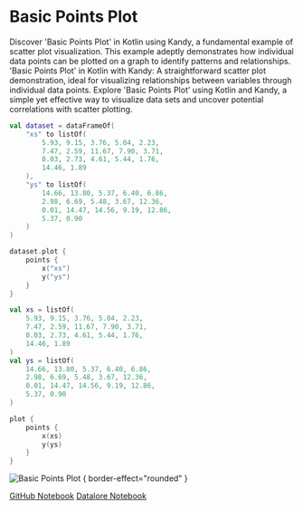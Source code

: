 # Basic Points Plot

<web-summary>
Discover 'Basic Points Plot' in Kotlin using Kandy, a fundamental example of scatter plot visualization.
This example adeptly demonstrates how individual data points can be plotted on a graph to identify patterns and relationships.
</web-summary>

<card-summary>
'Basic Points Plot' in Kotlin with Kandy:
A straightforward scatter plot demonstration, ideal for visualizing relationships between variables through individual data points.
</card-summary>

<link-summary>
Explore 'Basic Points Plot' using Kotlin and Kandy,
a simple yet effective way to visualize data sets and uncover potential correlations with scatter plotting.
</link-summary>


<!---IMPORT org.jetbrains.kotlinx.kandy.letsplot.samples.Points-->

<!---FUN basic_points_plot-->
<tabs>
<tab title="Dataframe">

```kotlin
val dataset = dataFrameOf(
    "xs" to listOf(
        5.93, 9.15, 3.76, 5.04, 2.23,
        7.47, 2.59, 11.67, 7.90, 3.71,
        0.03, 2.73, 4.61, 5.44, 1.76,
        14.46, 1.89
    ),
    "ys" to listOf(
        14.66, 13.80, 5.37, 6.40, 6.86,
        2.98, 6.69, 5.48, 3.67, 12.36,
        0.01, 14.47, 14.56, 9.19, 12.86,
        5.37, 0.90
    )
)

dataset.plot {
    points {
        x("xs")
        y("ys")
    }
}
```

</tab>
<tab title="Collections">

```kotlin
val xs = listOf(
    5.93, 9.15, 3.76, 5.04, 2.23,
    7.47, 2.59, 11.67, 7.90, 3.71,
    0.03, 2.73, 4.61, 5.44, 1.76,
    14.46, 1.89
)
val ys = listOf(
    14.66, 13.80, 5.37, 6.40, 6.86,
    2.98, 6.69, 5.48, 3.67, 12.36,
    0.01, 14.47, 14.56, 9.19, 12.86,
    5.37, 0.90
)

plot {
    points {
        x(xs)
        y(ys)
    }
}
```

</tab></tabs>
<!---END-->

![Basic Points Plot](basic_points_plot.svg) { border-effect="rounded" }

<seealso style="cards">
       <category ref="example-ktnb">
           <a href="https://github.com/Kotlin/kandy/blob/main/examples/notebooks/lets-plot/samples/points/basic_points.ipynb" summary="View the notebook on our GitHub repository">GitHub Notebook</a>
           <a href="https://datalore.jetbrains.com/report/static/KQKedA4jDrKu63O53gEN0z/sjtG0drafDMugIFNkRysal" summary="Experiment with this example on Datalore">Datalore Notebook</a>
       </category>
</seealso>
